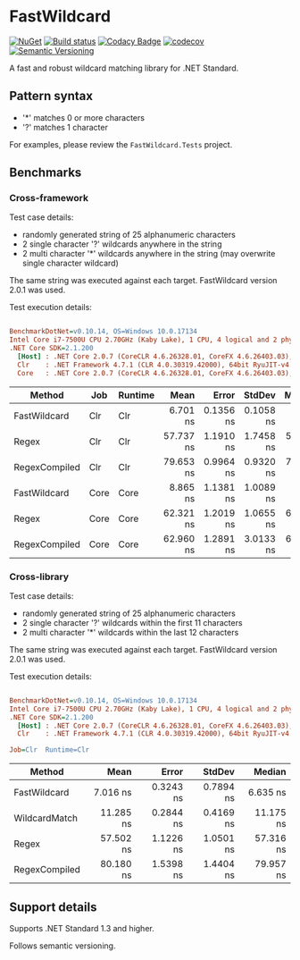 # FastWildcard

[![NuGet](https://img.shields.io/nuget/v/fastwildcard.svg)](https://www.nuget.org/packages/FastWildcard)
[![Build status](https://ci.appveyor.com/api/projects/status/94xf2m1qnljqe431?svg=true)](https://ci.appveyor.com/project/alexangas/fastwildcard)
[![Codacy Badge](https://api.codacy.com/project/badge/Grade/34a2ab4c49264b7aba88e7cb92fbaee0)](https://www.codacy.com/app/alexangas/fastwildcard?utm_source=github.com&amp;utm_medium=referral&amp;utm_content=fastwildcard/fastwildcard&amp;utm_campaign=Badge_Grade)
[![codecov](https://codecov.io/gh/fastwildcard/fastwildcard/branch/master/graph/badge.svg)](https://codecov.io/gh/fastwildcard/fastwildcard)
[![Semantic Versioning](https://img.shields.io/badge/semver-2.0.0-3D9FE0.svg)](http://semver.org/)

A fast and robust wildcard matching library for .NET Standard.

## Pattern syntax

* '*' matches 0 or more characters
* '?' matches 1 character

For examples, please review the `FastWildcard.Tests` project.

## Benchmarks

### Cross-framework

Test case details:

* randomly generated string of 25 alphanumeric characters
* 2 single character '?' wildcards anywhere in the string
* 2 multi character '*' wildcards anywhere in the string (may overwrite single character wildcard)

The same string was executed against each target.
FastWildcard version 2.0.1 was used.

Test execution details:

``` ini

BenchmarkDotNet=v0.10.14, OS=Windows 10.0.17134
Intel Core i7-7500U CPU 2.70GHz (Kaby Lake), 1 CPU, 4 logical and 2 physical cores
.NET Core SDK=2.1.200
  [Host] : .NET Core 2.0.7 (CoreCLR 4.6.26328.01, CoreFX 4.6.26403.03), 64bit RyuJIT
  Clr    : .NET Framework 4.7.1 (CLR 4.0.30319.42000), 64bit RyuJIT-v4.7.3101.0
  Core   : .NET Core 2.0.7 (CoreCLR 4.6.26328.01, CoreFX 4.6.26403.03), 64bit RyuJIT


```
|        Method |  Job | Runtime |      Mean |     Error |    StdDev |    Median |
|-------------- |----- |-------- |----------:|----------:|----------:|----------:|
|  FastWildcard |  Clr |     Clr |  6.701 ns | 0.1356 ns | 0.1058 ns |  6.710 ns |
|         Regex |  Clr |     Clr | 57.737 ns | 1.1910 ns | 1.7458 ns | 57.375 ns |
| RegexCompiled |  Clr |     Clr | 79.653 ns | 0.9964 ns | 0.9320 ns | 79.400 ns |
|  FastWildcard | Core |    Core |  8.865 ns | 1.1381 ns | 1.0089 ns |  8.619 ns |
|         Regex | Core |    Core | 62.321 ns | 1.2019 ns | 1.0655 ns | 62.290 ns |
| RegexCompiled | Core |    Core | 62.960 ns | 1.2891 ns | 3.0133 ns | 61.906 ns |


### Cross-library

Test case details:

* randomly generated string of 25 alphanumeric characters
* 2 single character '?' wildcards within the first 11 characters
* 2 multi character '*' wildcards within the last 12 characters

The same string was executed against each target.
FastWildcard version 2.0.1 was used.

Test execution details:

``` ini

BenchmarkDotNet=v0.10.14, OS=Windows 10.0.17134
Intel Core i7-7500U CPU 2.70GHz (Kaby Lake), 1 CPU, 4 logical and 2 physical cores
.NET Core SDK=2.1.200
  [Host] : .NET Core 2.0.7 (CoreCLR 4.6.26328.01, CoreFX 4.6.26403.03), 64bit RyuJIT
  Clr    : .NET Framework 4.7.1 (CLR 4.0.30319.42000), 64bit RyuJIT-v4.7.3101.0

Job=Clr  Runtime=Clr  

```
|        Method |      Mean |     Error |    StdDev |    Median |
|-------------- |----------:|----------:|----------:|----------:|
|  FastWildcard |  7.016 ns | 0.3243 ns | 0.7894 ns |  6.635 ns |
| WildcardMatch | 11.285 ns | 0.2844 ns | 0.4169 ns | 11.175 ns |
|         Regex | 57.502 ns | 1.1226 ns | 1.0501 ns | 57.316 ns |
| RegexCompiled | 80.180 ns | 1.5398 ns | 1.4404 ns | 79.957 ns |


## Support details

Supports .NET Standard 1.3 and higher.

Follows semantic versioning.
